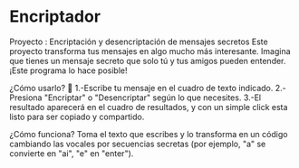 # Encriptador
Proyecto : Encriptación y desencriptación de mensajes secretos
Este proyecto transforma tus mensajes en algo mucho más interesante. Imagina que tienes un mensaje secreto que solo tú y tus amigos pueden entender. ¡Este programa lo hace posible! 

¿Cómo usarlo? 🚀
1.-Escribe tu mensaje en el cuadro de texto indicado.
2.-Presiona "Encriptar" o "Desencriptar" según lo que necesites.
3.-El resultado aparecerá en el cuadro de resultados, y con un simple click esta listo para ser copiado y compartido.

¿Cómo funciona?
Toma el texto que escribes y lo transforma en un código cambiando las vocales por secuencias secretas (por ejemplo, "a" se convierte en "ai", "e" en "enter").
